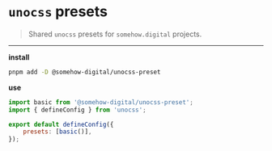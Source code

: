 # `unocss` presets

> Shared `unocss` presets for `somehow.digital` projects.

---

**install**

```sh
pnpm add -D @somehow-digital/unocss-preset
```

**use**

```js
import basic from '@somehow-digital/unocss-preset';
import { defineConfig } from 'unocss';

export default defineConfig({
	presets: [basic()],
});
```
